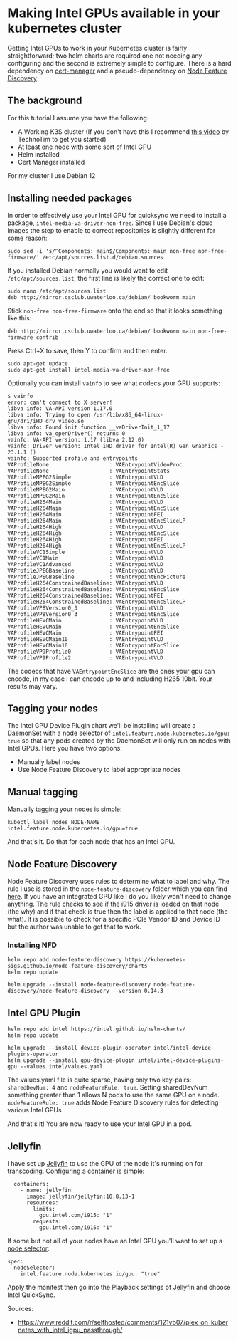 
# Making Intel GPUs available in your kubernetes cluster

Getting Intel GPUs to work in your Kubernetes cluster is fairly straightforward; two helm charts are required one not needing any configuring and the second is extremely simple to configure. There is a hard dependency on [cert-manager](https://artifacthub.io/packages/helm/cert-manager/cert-manager) and a pseudo-dependency on [Node Feature Discovery](https://artifacthub.io/packages/helm/node-feature-discovery/node-feature-discovery)

## The background

For this tutorial I assume you have the following:

 * A Working K3S cluster (If you don't have this I recommend [this video](https://www.youtube.com/watch?v=CbkEWcUZ7zM) by TechnoTim to get you started)
 * At least one node with some sort of Intel GPU
 * Helm installed
 * Cert Manager installed

For my cluster I use Debian 12

## Installing needed packages

In order to effectively use your Intel GPU for quicksync we need to install a package, `intel-media-va-driver-non-free`. Since I use Debian's cloud images the step to enable to correct repositories is slightly different for some reason:

    sudo sed -i 's/^Components: main$/Components: main non-free non-free-firmware/' /etc/apt/sources.list.d/debian.sources

If you installed Debian normally you would want to edit `/etc/apt/sources.list`, the first line is likely the correct one to edit:

    sudo nano /etc/apt/sources.list
    deb http://mirror.csclub.uwaterloo.ca/debian/ bookworm main

Stick `non-free non-free-firmware` onto the end so that it looks something like this:

    deb http://mirror.csclub.uwaterloo.ca/debian/ bookworm main non-free-firmware contrib

Press Ctrl+X to save, then Y to confirm and then enter.

    sudo apt-get update
    sudo apt-get install intel-media-va-driver-non-free

Optionally you can install `vainfo` to see what codecs your GPU supports:

    $ vainfo
    error: can't connect to X server!
    libva info: VA-API version 1.17.0
    libva info: Trying to open /usr/lib/x86_64-linux-gnu/dri/iHD_drv_video.so
    libva info: Found init function __vaDriverInit_1_17
    libva info: va_openDriver() returns 0
    vainfo: VA-API version: 1.17 (libva 2.12.0)
    vainfo: Driver version: Intel iHD driver for Intel(R) Gen Graphics - 23.1.1 ()
    vainfo: Supported profile and entrypoints
    VAProfileNone                   : VAEntrypointVideoProc
    VAProfileNone                   : VAEntrypointStats
    VAProfileMPEG2Simple            : VAEntrypointVLD
    VAProfileMPEG2Simple            : VAEntrypointEncSlice
    VAProfileMPEG2Main              : VAEntrypointVLD
    VAProfileMPEG2Main              : VAEntrypointEncSlice
    VAProfileH264Main               : VAEntrypointVLD
    VAProfileH264Main               : VAEntrypointEncSlice
    VAProfileH264Main               : VAEntrypointFEI
    VAProfileH264Main               : VAEntrypointEncSliceLP
    VAProfileH264High               : VAEntrypointVLD
    VAProfileH264High               : VAEntrypointEncSlice
    VAProfileH264High               : VAEntrypointFEI
    VAProfileH264High               : VAEntrypointEncSliceLP
    VAProfileVC1Simple              : VAEntrypointVLD
    VAProfileVC1Main                : VAEntrypointVLD
    VAProfileVC1Advanced            : VAEntrypointVLD
    VAProfileJPEGBaseline           : VAEntrypointVLD
    VAProfileJPEGBaseline           : VAEntrypointEncPicture
    VAProfileH264ConstrainedBaseline: VAEntrypointVLD
    VAProfileH264ConstrainedBaseline: VAEntrypointEncSlice
    VAProfileH264ConstrainedBaseline: VAEntrypointFEI
    VAProfileH264ConstrainedBaseline: VAEntrypointEncSliceLP
    VAProfileVP8Version0_3          : VAEntrypointVLD
    VAProfileVP8Version0_3          : VAEntrypointEncSlice
    VAProfileHEVCMain               : VAEntrypointVLD
    VAProfileHEVCMain               : VAEntrypointEncSlice
    VAProfileHEVCMain               : VAEntrypointFEI
    VAProfileHEVCMain10             : VAEntrypointVLD
    VAProfileHEVCMain10             : VAEntrypointEncSlice
    VAProfileVP9Profile0            : VAEntrypointVLD
    VAProfileVP9Profile2            : VAEntrypointVLD

The codecs that have `VAEntrypointEncSlice` are the ones your gpu can encode, in my case I can encode up to and including H265 10bit. Your results may vary.

## Tagging your nodes

The Intel GPU Device Plugin chart we'll be installing will create a DaemonSet with a node selector of `intel.feature.node.kubernetes.io/gpu: true` so that any pods created by the DaemonSet will only run on nodes with Intel GPUs. Here you have two options:

 * Manually label nodes
 * Use Node Feature Discovery to label appropriate nodes

## Manual tagging

Manually tagging your nodes is simple:

    kubectl label nodes NODE-NAME intel.feature.node.kubernetes.io/gpu=true

And that's it. Do that for each node that has an Intel GPU.

## Node Feature Discovery

Node Feature Discovery uses rules to determine what to label and why. The rule I use is stored in the `node-feature-discovery` folder which you can find [here](https://github.com/UntouchedWagons/K3S-Cluster-Setup/blob/e2803b8ac6a0e96c055e7aa6ed6b9421ccadcabd/node-feature-discovery/rules.yaml). If you have an integrated GPU like I do you likely won't need to change anything. The rule checks to see if the i915 driver is loaded on that node (the why) and if that check is true then the label is applied to that node (the what). It is possible to check for a specific PCIe Vendor ID and Device ID but the author was unable to get that to work.

### Installing NFD

    helm repo add node-feature-discovery https://kubernetes-sigs.github.io/node-feature-discovery/charts
    helm repo update

    helm upgrade --install node-feature-discovery node-feature-discovery/node-feature-discovery --version 0.14.3

## Intel GPU Plugin

    helm repo add intel https://intel.github.io/helm-charts/
    helm repo update

    helm upgrade --install device-plugin-operator intel/intel-device-plugins-operator
    helm upgrade --install gpu-device-plugin intel/intel-device-plugins-gpu --values intel/values.yaml

The values.yaml file is quite sparse, having only two key-pairs: `sharedDevNum: 4` and `nodeFeatureRule: true`. Setting sharedDevNum something greater than 1 allows N pods to use the same GPU on a node. `nodeFeatureRule: true` adds Node Feature Discovery rules for detecting various Intel GPUs

And that's it! You are now ready to use your Intel GPU in a pod.

## Jellyfin

I have set up [Jellyfin](https://github.com/UntouchedWagons/K3S-Cluster-Setup/blob/929678afa738c9527a838c8735cb917b10c4a521/production/default/jellyfin/service.yaml) to use the GPU of the node it's running on for transcoding. Configuring a container is simple:

      containers:
        - name: jellyfin
          image: jellyfin/jellyfin:10.8.13-1
          resources:
            limits:
              gpu.intel.com/i915: "1"
            requests:
              gpu.intel.com/i915: "1"

If some but not all of your nodes have an Intel GPU you'll want to set up a [node selector](https://github.com/UntouchedWagons/K3S-Cluster-Setup/blob/929678afa738c9527a838c8735cb917b10c4a521/production/default/jellyfin/service.yaml#L23-L24):

    spec:
      nodeSelector:
        intel.feature.node.kubernetes.io/gpu: "true"

Apply the manifest then go into the Playback settings of Jellyfin and choose Intel QuickSync.

Sources:

 * https://www.reddit.com/r/selfhosted/comments/121vb07/plex_on_kubernetes_with_intel_igpu_passthrough/